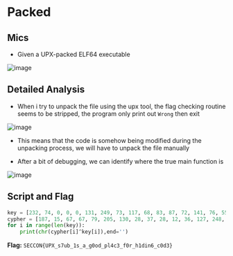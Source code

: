 # Packed
## Mics 
- Given a UPX-packed ELF64 executable

![image](https://github.com/user-attachments/assets/b29d2e1a-7fea-4bc3-bb6e-af4bc25e4d4f)

## Detailed Analysis
- When i try to unpack the file using the upx tool, the flag checking routine seems to be stripped, the program only print out `Wrong` then exit

![image](https://github.com/user-attachments/assets/45250d94-9641-4ca3-90ef-c651dc452c7a)

- This means that the code is somehow being modified during the unpacking process, we will have to unpack the file manually

- After a bit of debugging, we can identify where the true main function is

![image](https://github.com/user-attachments/assets/6aa1ccf5-b8ce-47bc-8114-8d91ab3fac5a)


## Script and Flag
```python
key = [232, 74, 0, 0, 0, 131, 249, 73, 117, 68, 83, 87, 72, 141, 76, 55, 253, 94, 86, 91, 235, 47, 72, 57, 206, 115, 50, 86, 94, 172, 60, 128, 114, 10, 60, 143, 119, 6, 128, 126, 254, 15, 116, 6, 44, 232, 60, 1]
cypher = [187, 15, 67, 67, 79, 205, 130, 28, 37, 28, 12, 36, 127, 248, 46, 104, 204, 45, 9, 58, 180, 72, 120, 86, 170, 44, 66, 58, 106, 207, 15, 223, 20, 58, 78, 208, 31, 55, 228, 23, 144, 57, 43, 101, 28, 140, 15, 124]
for i in range(len(key)):
    print(chr(cypher[i]^key[i]),end='')
```
**Flag:** `SECCON{UPX_s7ub_1s_a_g0od_pl4c3_f0r_h1din6_c0d3}`



